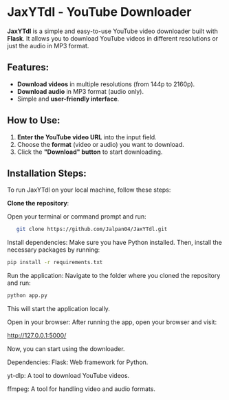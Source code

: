 # JaxYTdl - YouTube Downloader

**JaxYTdl** is a simple and easy-to-use YouTube video downloader built with **Flask**. It allows you to download YouTube videos in different resolutions or just the audio in MP3 format.

## Features:
- **Download videos** in multiple resolutions (from 144p to 2160p).
- **Download audio** in MP3 format (audio only).
- Simple and **user-friendly interface**.

## How to Use:
1. **Enter the YouTube video URL** into the input field.
2. Choose the **format** (video or audio) you want to download.
3. Click the **"Download" button** to start downloading.

## Installation Steps:
To run JaxYTdl on your local machine, follow these steps:

**Clone the repository**:

Open your terminal or command prompt and run:
```bash
   git clone https://github.com/Jalpan04/JaxYTdl.git
```
Install dependencies: Make sure you have Python installed. Then, install the necessary packages by running:

 ```bash
pip install -r requirements.txt
 ```
Run the application: Navigate to the folder where you cloned the repository and run:

 ```bash
python app.py
 ```
This will start the application locally.

Open in your browser: After running the app, open your browser and visit:

http://127.0.0.1:5000/

Now, you can start using the downloader.

Dependencies:
Flask: Web framework for Python.

yt-dlp: A tool to download YouTube videos.

ffmpeg: A tool for handling video and audio formats.






